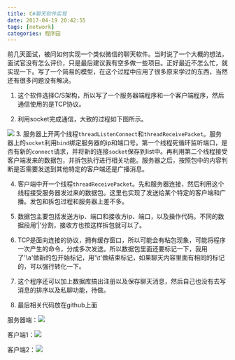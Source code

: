 ```yaml
---
title: C#聊天软件实现
date: 2017-04-19 20:42:55
tags: [network]
categories: 程序园
---
```

前几天面试，被问如何实现一个类似微信的聊天软件。当时说了一个大概的想法，面试官没有怎么评价，只是最后建议我有空多做一些项目。正好最近不怎么忙，就实现一下。写了一个简易的模型，在这个过程中应用了很多原来学过的东西，当然还有很多问题没有解决。
 
1. 这个软件选择C/S架构，所以写了一个服务器端程序和一个客户端程序，然后通信使用的是TCP协议。
 
2. 利用socket完成通信，大致的过程如下图所示。
 
![](http://media.xiang578.com/%E5%A5%97%E6%8E%A5%E5%AD%97.JPG)
3. 服务器上开两个线程`threadListenConnect`和`threadReceivePacket`。服务器上的`socket`利用`bind`绑定服务器的ip和端口号。第一个线程死循环监听端口，是否有新的`connect`请求，并将新的连接`socket`保存到list中。再利用第二个线程接受客户端发来的数据包，并拆包执行进行相关功能。服务器之后，按照包中的内容判断是否需要发送到其他特定的客户端还是广播消息。
 
4. 客户端中开一个线程`threadReceivePacket`。先和服务器连接，然后利用这个线程接受服务器发过来的数据包。这里也实现了发送给某个特定的客户端和广播。发包和拆包过程和服务器上差不多。
 
5. 数据包主要包括发送方ip、端口和接收方ip、端口，以及操作代码。不同的数据段用‘|’分割，接收方也按这样拆包就可以了。
 
6. TCP是面向连接的协议，拥有缓存窗口，所以可能会有粘包现象，可能将程序一次产生的命令，分成多次发送。所以数据包里面还要标记一下，我用了'\a'做新的包开始标记，用'\t'做结束标记，如果聊天内容里面有相同的标记的，可以强行转化一下。
 
7. 这个程序还可以加上数据库搞出注册以及保存聊天消息，然后自己也没有去写消息的排序以及私聊功能，待做。
 
8. 最后相关代码放在github上面[](https://github.com/xiang578/NewChat)
 
服务器端：![](http://media.xiang578.com/%E6%9C%8D%E5%8A%A1%E5%99%A8%E7%AB%AF.jpg)
 
客户端1：![](http://media.xiang578.com/%E5%AE%A2%E6%88%B7%E7%AB%AF1.jpg)
 
客户端2：![](http://media.xiang578.com/%E5%AE%A2%E6%88%B7%E7%AB%AF2.jpg)

